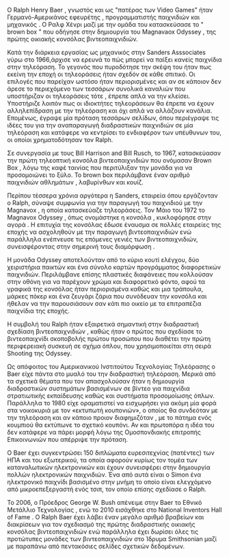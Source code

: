 O Ralph Henry Baer , γνωστός και ως "πατέρας των Video Games" ήταν Γερμανό-Αμερικάνος εφευρέτης , προγραμματιστής παιχνιδιών και μηχανικός .
Ο Ραλφ Χένρι μαζί με την ομάδα του κατασκεύσασε το " brown box " που οδήγησε στην δημιουργία του Magnavaox Odyssey , της πρώτης οικιακής κονσόλας βιντεοπαιχνιδιών.

Κατά την διάρκεια εργασίας ως μηχανικός στην Sanders Asssociates γύρω στο 1966,άρχισε να ερευνά το πώς μπορεί να παίξει κανείς παιχνίδια στην τηλεόραση. 
Το γεγονός που πυροδότησε την σκέψη του ήταν πως εκείνη  την εποχή οι τηλεοράσεις ήταν σχεδόν σε κάθε σπιτικό. Οι επιλογές που παρείχαν ωστόσο ήταν περιορισμένες 
και αν σε κάποιον δεν άρεσε το περιεχόμενο των τεσσάρων συνολικά καναλιών που υποστήριζαν οι τηλεοράσεις τότε , έπρεπε απλά να την κλείσει.
Υποστήριζε λοιπόν πως οι ιδιοκτήτες τηλεοράσεων θα έπρεπε να έχουν αλληλεπίδραση με την τηλεόραση και όχι απλά να αλλάζουν κανάλια. 
Επομένως, έγραψε μία πρόταση τεσσάρων σελίδων, όπου περιέγραψε τις ιδέες του για την αναπαραγωγή διαδραστικών παιχνιδιών σε μία τηλεόραση και 
κατάφερε να κεντρίσει το ενδιαφέρον των υπέυθυνων του, οι οποίοι χρηματοδότησαν τον Ralph. 

Σε συνεργασία με τους Bill Harrison and Bill Rusch, το 1967, κατασκεύασαν την πρώτη τηλεοπτική κονσόλα βιντεοπαιχνιδιών που ονόμασαν Brown Box , 
λόγω της καφέ ταινίας που περιτύλιξαν την μονάδα για να προσομοιώνει το ξύλο. Το brown box περιλάμβανε έναν αριθμό παιχνιδιών αθλημάτων , λαβυρίνθων και κουίζ. 

Περίπου τέσσερα χρόνια αργότερα η Sanders, εταιρεία όπου εργάζονταν ο Ralph, σύναψε συμφωνία για την παραγωγή του παιχνιδιού με την  Magnavox , η οποία κατασκεύαζε 
τηλεοράσεις. Τον Μάιο του 1972 το Magnavox Odyssey , όπως ονομάστηκε η κονσόλα , κυκλοφόρησε στην αγορά . Η επιτυχία της κονσόλας έδωσε έναυσμα σε πολλές εταιρείες
της εποχής να ασχοληθούν με την παραγωγή βιντεοπαιχνιδιών ενώ παράλληλα ενέπνευσε τις επόμενες γενιές των βιντεοπαιχνιδιών, συνεισφέροντας στην σημερινή τους διαμόρφωση .

Η μονάδα Odyssey αποτελούνταν από το κύριο κουτί ελέγχου, δύο χειριστήρια παικτών και ένα σύνολο καρτών προγράμματος διαφορετικών παιχνιδιών.
Περιλάμβανε επίσης πλαστικές διαφάνειες που κολλούσαν στην οθόνη για να παρέχουν χρώμα και διαφορετικό φόντο, αφού τα γραφικά της κονσόλας
ήταν περιορισμένα καθώς και μια τράπουλα, μάρκες πόκερ και ένα ζευγάρι ζάρια που συνόδευαν την κονσόλα και ήθελαν να την παρουσιάσουν σαν κάτι
πιο οικείο με τα επιτραπέζια παιχνίδια της εποχής. 

Η συμβολή του Ralph ήταν εξαιρετικά σημαντική στην διαδραστική σχεδίαση βιντεοπαιχνιδιών , καθώς ήταν ο πρώτος που σχεδίασε το βιντεοπαιχνίδι σκοποβολής πρώτου προσώπου
που διαθέτει την πρώτη περιφερειακή συσκευή σε σχήμα όπλου, που χρησιμοποιείται στη σειρά Shooting της Odyssey.

Ως απόφοιτος του Αμερικανικού Ινστιτούτου Τεχνολογίας Τηλεόρασης ο Baer είχε πάντα στο μυαλό του την διαδραστική τηλεόραση.
Μερικά από τα σχετικά θέματα που τον απασχολούσαν ήταν η δημιουργία διαδραστικών συστημάτων βασισμένων σε βίντεο για παιχνίδια στρατιωτικής εκπαίδευσης καθώς 
και συστήματα προσομοίωσης όπλων. Παράλληλα το 1980 είχε οραματιστεί να εισχωρήσει για ακόμη μία φορά στα νοικοκυριά με τον «εκτυπωτή κουπονιών», 
ο οποίος θα συνδεόταν με την τηλεόραση και αν κάποιο προιον διαφημιζόταν , με το πάτημα ενός κουμπιού θα εκτύπωνε το σχετικό κουπόνι.
Αν και πρωτοπόρα η ιδέα του δεν κατάφερε να πάρει μορφή λόγω της Ομοσπονδιακής επιτροπής Επικοινωνιών που απέρριψε την πρόταση.

Ο Baer έχει συγκεντρώσει 150 διπλώματα ευρεσιτεχνίας (πατέντες) των ΗΠΑ και του εξωτερικού, τα οποία αφορούν κυρίως τον τομέα των καταναλωτικών ηλεκτρονικών 
και έχουν συνεισφέρει στην δημιουργία πολλών ηλεκτρονικών παιχνιδιών. Ένα από αυτά είναι ο Simon ένα ηλεκτρονικό παιχνίδι βασισμένο στην μνήμη το οποίο είναι
ελεγχόμενο από μικροεπεξεργαστή ενός τσιπ, τον οποίο επίσης σχεδίασε ο Ralph.

Το 2006, ο Πρόεδρος George W. Bush απένειμε στην Baer το Εθνικό Μετάλλιο Τεχνολογίας ,  ενώ το 2010 εισάχθηκε στο National Inventors Hall of Fame . 
O Ralph Baer έχει λάβει έναν μεγάλο αριθμό βραβείων και διακρίσεων για τον σχεδιασμό της πρώτης διαδραστικής οικιακής κονσόλας βιντεοπαιχνιδιών
ενώ παράλληλα έχει δωρίσει όλες τις προτώτυπες μονάδες των βιντεοπαιχνιδιών στο Ίδρυμα Smithsonian μαζί με παραπάνω από πεντακόσιες σελίδες σχετικών δεδομένων.
